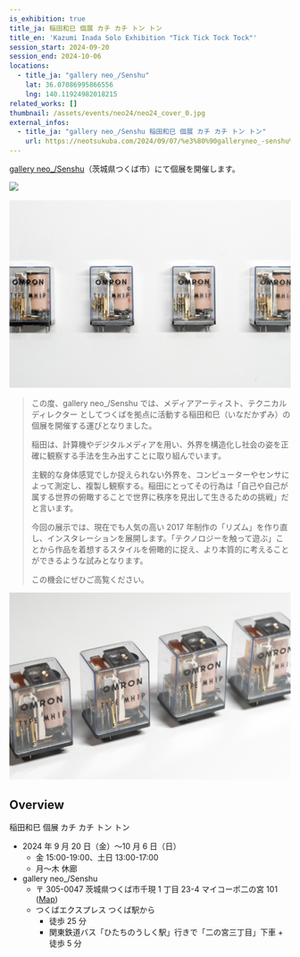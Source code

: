 ```yaml
---
is_exhibition: true
title_ja: 稲田和巳 個展 カチ カチ トン トン
title_en: 'Kazumi Inada Solo Exhibition "Tick Tick Tock Tock"'
session_start: 2024-09-20
session_end: 2024-10-06
locations:
  - title_ja: "gallery neo_/Senshu"
    lat: 36.07086995866556
    lng: 140.11924982018215
related_works: []
thumbnail: /assets/events/neo24/neo24_cover_0.jpg
external_infos:
  - title_ja: "gallery neo_/Senshu 稲田和巳 個展 カチ カチ トン トン"
    url: https://neotsukuba.com/2024/09/07/%e3%80%90galleryneo_-senshu%e3%80%91%e7%a8%b2%e7%94%b0%e5%92%8c%e5%b7%b3-%e5%80%8b%e5%b1%95-%e3%82%ab%e3%83%81%e3%82%ab%e3%83%81%e3%83%88%e3%83%b3%e3%83%88%e3%83%b3/
---
```


[gallery neo\_/Senshu](https://neotsukuba.com/)（茨城県つくば市）にて個展を開催します。

[![](https://i.ytimg.com/vi/x-ltyjRKW8Q/maxresdefault.jpg)](https://www.youtube.com/watch?v=x-ltyjRKW8Q)

![](/assets/events/neo24/neo24_cover_0.jpg)

> この度、gallery neo\_/Senshu では、メディアアーティスト、テクニカルディレクター としてつくばを拠点に活動する稲田和巳（いなだかずみ）の個展を開催する運びとなりました。
>
> 稲田は、計算機やデジタルメディアを用い、外界を構造化し社会の姿を正確に観察する手法を生み出すことに取り組んでいます。
>
> 主観的な身体感覚でしか捉えられない外界を、コンピューターやセンサによって測定し、複製し観察する。稲田にとってその行為は「自己や自己が属する世界の俯瞰することで世界に秩序を見出して生きるための挑戦」だと言います。
>
> 今回の展示では、現在でも人気の高い 2017 年制作の「リズム」を作り直し、インスタレーションを展開します。「テクノロジーを触って遊ぶ」ことから作品を着想するスタイルを俯瞰的に捉え、より本質的に考えることができるような試みとなります。
>
> この機会にぜひご高覧ください。

![](/assets/events/neo24/neo24_cover_1.jpg)

## Overview

稲田和巳 個展 カチ カチ トン トン

- 2024 年 9 月 20 日（金）〜10 月 6 日（日）
  - 金 15:00-19:00、土日 13:00-17:00
  - 月〜木 休廊
- gallery neo\_/Senshu
  - 〒 305-0047 茨城県つくば市千現 1 丁目 23-4 マイコーポ二の宮 101 ([Map](https://goo.gl/maps/eM96mwgMjcfLFvdW6))
  - つくばエクスプレス つくば駅から
    - 徒歩 25 分
    - 関東鉄道バス「ひたちのうしく駅」行きで「二の宮三丁目」下車 + 徒歩 5 分
